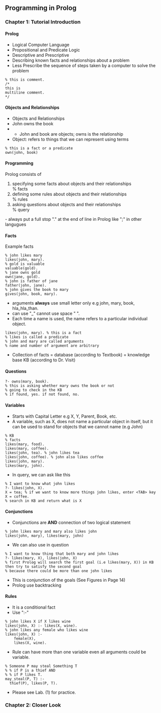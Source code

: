 ## Programming in Prolog

### Chapter 1: Tutorial Introduction

#### Prolog
- Logical Computer Language
- Propositional and Predicate Logic
- Descriptive and Prescriptive
- Describing known facts and relationships about a problem
- Less Prescribe the sequence of steps taken by a computer to solve the problem

```
% this is comment.
/*
this is
multiline comment.
*/
```

#### Objects and Relationships
- Objects and Relationships
- John owns the book
- - John and book are objects; owns is the relationship
- Object: refers to things that we can represent using terms

```
% this is a fact or a predicate
own(john, book)
```

#### Programming
Prolog consists of
<ol>
  <li>specifying some facts about objects and their relationships</li> % facts
  <li>defining some rules about objects and their relationships</li> % rules
  <li>asking questions about objects and their relationships</li> % query
</ol>
- always put a full stop "." at the end of line in Prolog like ";" in other langugues 

#### Facts
Example facts
```
% john likes mary
likes(john, mary).
% gold is valuable
valuable(gold).
% jane owns gold
own(jane, gold).
% john is father of jane
father(john, jane).
% john gives the book to mary
gives(john, book, mary).
```
- arguments **always** use small letter only e.g john, mary, book, hla_hla_than.
- can use "_" cannot use space " ".
- Each time a name is used, the name refers to a particular individual object.
```
likes(john, mary). % this is a fact
% likes is called a predicate
% john and mary are called arguments
% name and number of argument are arbitrary
```
- Collection of facts = database (according to Textbook) = knowledge base KB (according to Dr. Visit)

#### Questions
```
?- owns(mary, book).
% this is asking whether mary owns the book or not
% going to check in the KB
% if found, yes. if not found, no.
```

#### Variables
- Starts with Capital Letter e.g X, Y, Parent, Book, etc.
- A variable, such as X, does not name a particular object in itself, but it can be used to stand for objects that we cannot name (e.g John)
```
% KB
% facts
likes(mary, food).
likes(mary, coffee).
likes(john, tea). % john likes tea
likes(john, coffee). % john also likes coffee
likes(john, mary).
likes(mary, john).
```
- In query, we can ask like this
```
% I want to know what john likes
?- likes(john, X).
X = tea; % if we want to know more things john likes, enter <TAB> key
X = coffee.
% search in KB and return what is X
```

#### Conjunctions
- Conjunctions are **AND** connection of two logical statement
```
% john likes mary and mary also likes john
likes(john, mary), likes(mary, john)
```
- We can also use in question
```
% I want to know thing that both mary and john likes
?- likes(mary, X), likes(john, X)
% first Prolog will search the first goal (i.e likes(mary, X)) in KB then try to satisfy the second goal
% because there could be more than one john likes
```
- This is conjunction of the goals (See Figures in Page 14)
- Prolog use backtracking

#### Rules
- It is a conditional fact
- Use ":-"
```
% john likes X if X likes wine
likes(john, X) :- likes(X, wine).
% john likes any female who likes wine
likes(john, X) :-
    female(X),
    likes(X, wine).
```
- Rule can have more than one variable even all arguments could be variable.
```
% Someone P may steal Something T
% % if P is a thief AND
% % if P likes T.
may_steal(P, T) :-
  thief(P), likes(P, T).
```
- Please see Lab. (1) for practice.

### Chapter 2: Closer Look
  
















